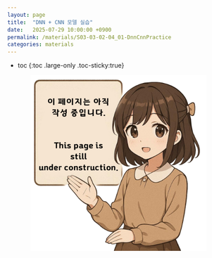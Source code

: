 ```yaml
---
layout: page
title:  "DNN + CNN 모델 실습"
date:   2025-07-29 10:00:00 +0900
permalink: /materials/S03-03-02-04_01-DnnCnnPractice
categories: materials
---
```

* toc
{:toc .large-only .toc-sticky:true}


<div class="insert-image" style="text-align: center;">
    <img style="width: 400px;" src="/assets/img/PagePreparing.png">
</div>